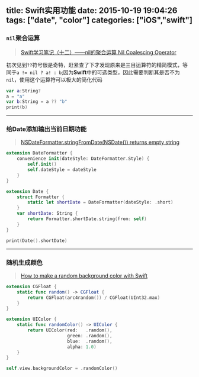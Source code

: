 title: Swift实用功能
date: 2015-10-19 19:04:26
tags: ["date", "color"]
categories: ["iOS","swift"]
---

### `nil`聚合运算

> [Swift学习笔记（十二）——nil的聚合运算 Nil Coalescing Operator](http://blog.csdn.net/chenyufeng1991/article/details/47072623)

初次见到`??`符号很是奇特，赶紧查了下才发现原来是三目运算符的精简模式，等同于`a != nil ? a! : b`;因为**Swift**中的可选类型，因此需要判断其是否不为`nil`，使用这个运算符可以极大的简化代码
```swift
var a:String?
a = "a"
var b:String = a ?? "b"
print(b)
```

----

### 给Date添加输出当前日期功能

> [NSDateFormatter.stringFromDate(NSDate()) returns empty string](http://stackoverflow.com/questions/28332946/nsdateformatter-stringfromdatensdate-returns-empty-string)

```swift
extension DateFormatter {
    convenience init(dateStyle: DateFormatter.Style) {
        self.init()
        self.dateStyle = dateStyle
    }
}

extension Date {
    struct Formatter {
        static let shortDate = DateFormatter(dateStyle: .short)
    }
    var shortDate: String {
        return Formatter.shortDate.string(from: self)
    }
}

print(Date().shortDate)
```

----

### 随机生成颜色

> [How to make a random background color with Swift](http://stackoverflow.com/questions/29779128/how-to-make-a-random-background-color-with-swift)

```swift
extension CGFloat {
    static func random() -> CGFloat {
        return CGFloat(arc4random()) / CGFloat(UInt32.max)
    }
}

extension UIColor {
    static func randomColor() -> UIColor {
        return UIColor(red:   .random(),
                       green: .random(),
                       blue:  .random(),
                       alpha: 1.0)
    }
}

self.view.backgroundColor = .randomColor()
```
